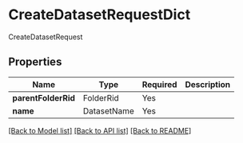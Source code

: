 # CreateDatasetRequestDict

CreateDatasetRequest

## Properties
| Name | Type | Required | Description |
| ------------ | ------------- | ------------- | ------------- |
**parentFolderRid** | FolderRid | Yes |  |
**name** | DatasetName | Yes |  |


[[Back to Model list]](../../README.md#documentation-for-models) [[Back to API list]](../../README.md#documentation-for-api-endpoints) [[Back to README]](../../README.md)

